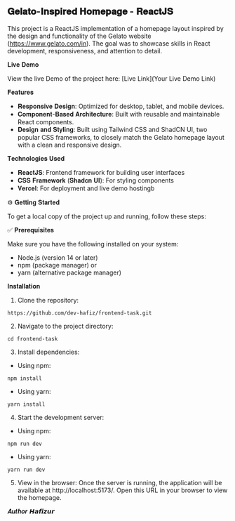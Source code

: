 ## 𝐆𝐞𝐥𝐚𝐭𝐨-𝐈𝐧𝐬𝐩𝐢𝐫𝐞𝐝 𝐇𝐨𝐦𝐞𝐩𝐚𝐠𝐞 - 𝐑𝐞𝐚𝐜𝐭𝐉𝐒

This project is a ReactJS implementation of a homepage layout inspired by the design and functionality of the Gelato website (https://www.gelato.com/in).  The goal was to showcase skills in React development, responsiveness, and attention to detail.

𝐋𝐢𝐯𝐞 𝐃𝐞𝐦𝐨

View the live Demo of the project here: [Live Link](Your Live Demo Link)


𝐅𝐞𝐚𝐭𝐮𝐫𝐞𝐬

 - 𝐑𝐞𝐬𝐩𝐨𝐧𝐬𝐢𝐯𝐞 𝐃𝐞𝐬𝐢𝐠𝐧: Optimized for desktop, tablet, and mobile devices.
 - 𝐂𝐨𝐦𝐩𝐨𝐧𝐞𝐧𝐭-𝐁𝐚𝐬𝐞𝐝 𝐀𝐫𝐜𝐡𝐢𝐭𝐞𝐜𝐭𝐮𝐫𝐞: Built with reusable and maintainable React components.
 - 𝐃𝐞𝐬𝐢𝐠𝐧 𝐚𝐧𝐝 𝐒𝐭𝐲𝐥𝐢𝐧𝐠: Built using Tailwind CSS and ShadCN UI, two popular CSS frameworks, to closely match the Gelato homepage layout with a clean and responsive design.

𝐓𝐞𝐜𝐡𝐧𝐨𝐥𝐨𝐠𝐢𝐞𝐬 𝐔𝐬𝐞𝐝
 - 𝐑𝐞𝐚𝐜𝐭𝐉𝐒: Frontend framework for building user interfaces
 - 𝐂𝐒𝐒 𝐅𝐫𝐚𝐦𝐞𝐰𝐨𝐫𝐤 (𝐒𝐡𝐚𝐝𝐜𝐧 𝐔𝐈): For styling components
 - 𝐕𝐞𝐫𝐜𝐞𝐥: For deployment and live demo hostingb 

⚙️ 𝐆𝐞𝐭𝐭𝐢𝐧𝐠 𝐒𝐭𝐚𝐫𝐭𝐞𝐝

To get a local copy of the project up and running, follow these steps:

✅ 𝐏𝐫𝐞𝐫𝐞𝐪𝐮𝐢𝐬𝐢𝐭𝐞𝐬

Make sure you have the following installed on your system:

 - Node.js (version 14 or later)
 - npm (package manager) or
 - yarn (alternative package manager)

𝐈𝐧𝐬𝐭𝐚𝐥𝐥𝐚𝐭𝐢𝐨𝐧

1. Clone the repository:

```
https://github.com/dev-hafiz/frontend-task.git
```
2. Navigate to the project directory:

```
cd frontend-task
```
3. Install dependencies:   
 - Using npm:
```
npm install
```
- Using yarn:
```
yarn install
```

4. Start the development server:
- Using npm:
```
npm run dev
```

- Using yarn:
```
yarn run dev
```

5. View in the browser:
Once the server is running, the application will be available at  http://localhost:5173/. Open this URL in your browser to view the homepage.


𝑨𝒖𝒕𝒉𝒐𝒓
𝙃𝙖𝙛𝙞𝙯𝙪𝙧


